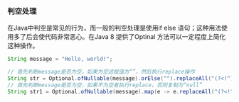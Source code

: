 ### 判空处理

在Java中判空是常见的行为，而一般的判空处理是使用if else 语句；这种用法使用多了后会使代码非常恶心。在Java 8 提供了Optinal 方法可以一定程度上简化这种操作。

```java
String message = "Hello, world!";

// 首先判断message是否为空，如果为空这赋值为“”，然后执行replace操作
String str = Optional.ofNullable(message).orElse("").replaceAll("(?<!^).", "*");
// 首先判断message是否为空，如果不为空者执行replace，否则复制为“null”
String str1 = Optional.ofNullable(message).map(e -> e.replaceAll("(?<!^).", "*")).orElse("null");
```